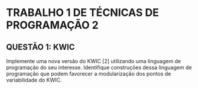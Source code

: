 # TRABALHO 1 DE TÉCNICAS DE PROGRAMAÇÃO 2

## QUESTÃO 1: KWIC

Implemente uma nova versão do KWIC [2] utilizando uma linguagem de programação do seu interesse. Identifique construções dessa linguagem de programação que podem favorecer a modularização dos pontos de variabilidade do KWIC. 
